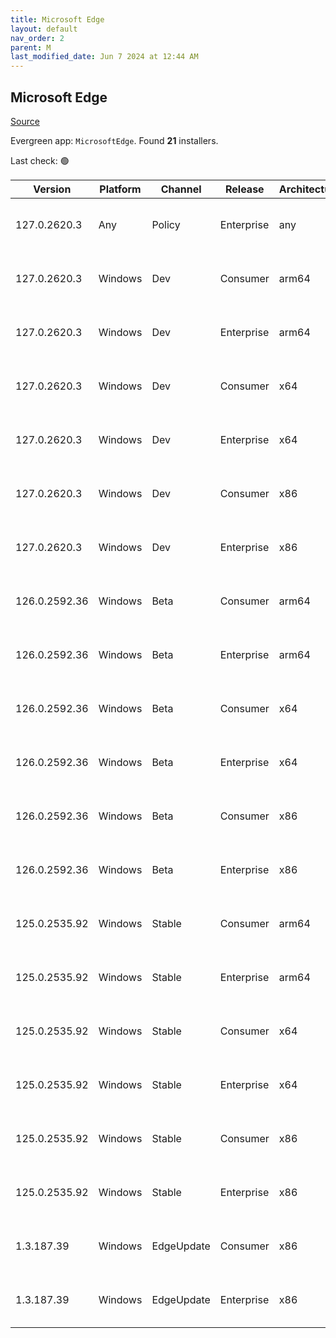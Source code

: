 ```yaml
---
title: Microsoft Edge
layout: default
nav_order: 2
parent: M
last_modified_date: Jun 7 2024 at 12:44 AM
---
```


## Microsoft Edge

[Source](https://www.microsoft.com/edge)

Evergreen app: `MicrosoftEdge`. Found **21** installers.

Last check: 🟢

| Version       | Platform | Channel    | Release    | Architecture | Hash                                                             | URI                                                                                                                                                                                                                                                                                                                      |
| ------------- | -------- | ---------- | ---------- | ------------ | ---------------------------------------------------------------- | ------------------------------------------------------------------------------------------------------------------------------------------------------------------------------------------------------------------------------------------------------------------------------------------------------------------------ |
| 127.0.2620.3  | Any      | Policy     | Enterprise | any          | AF74224018C807B32790F0284D9B10E93E1CD632BF1CD3FD4CF70A722B8305AF | [https://msedge.sf.dl.delivery.mp.microsoft.com/filestreamingservice/files/9edcb99c-893e-4131-afbd-2cc57732784f/MicrosoftEdgePolicyTemplates.cab](https://msedge.sf.dl.delivery.mp.microsoft.com/filestreamingservice/files/9edcb99c-893e-4131-afbd-2cc57732784f/MicrosoftEdgePolicyTemplates.cab)                       |
| 127.0.2620.3  | Windows  | Dev        | Consumer   | arm64        | 44EC66EB2C332830E5922E6B2DF7CAC96474C61EA68A55E1ED7B61DB821A5707 | [https://msedge.sf.dl.delivery.mp.microsoft.com/filestreamingservice/files/5cc301bb-45a7-4600-8b50-63abc03440a6/MicrosoftEdgeDevEnterpriseARM64.msi](https://msedge.sf.dl.delivery.mp.microsoft.com/filestreamingservice/files/5cc301bb-45a7-4600-8b50-63abc03440a6/MicrosoftEdgeDevEnterpriseARM64.msi)                 |
| 127.0.2620.3  | Windows  | Dev        | Enterprise | arm64        | 44EC66EB2C332830E5922E6B2DF7CAC96474C61EA68A55E1ED7B61DB821A5707 | [https://msedge.sf.dl.delivery.mp.microsoft.com/filestreamingservice/files/5cc301bb-45a7-4600-8b50-63abc03440a6/MicrosoftEdgeDevEnterpriseARM64.msi](https://msedge.sf.dl.delivery.mp.microsoft.com/filestreamingservice/files/5cc301bb-45a7-4600-8b50-63abc03440a6/MicrosoftEdgeDevEnterpriseARM64.msi)                 |
| 127.0.2620.3  | Windows  | Dev        | Consumer   | x64          | C941202D33CFA65C19B62DB266982424D138F09DDD3DFCE707F0D5357C95D739 | [https://msedge.sf.dl.delivery.mp.microsoft.com/filestreamingservice/files/3c09fc90-09a1-4c4c-950a-e0e0951c3cc9/MicrosoftEdgeDevEnterpriseX64.msi](https://msedge.sf.dl.delivery.mp.microsoft.com/filestreamingservice/files/3c09fc90-09a1-4c4c-950a-e0e0951c3cc9/MicrosoftEdgeDevEnterpriseX64.msi)                     |
| 127.0.2620.3  | Windows  | Dev        | Enterprise | x64          | C941202D33CFA65C19B62DB266982424D138F09DDD3DFCE707F0D5357C95D739 | [https://msedge.sf.dl.delivery.mp.microsoft.com/filestreamingservice/files/3c09fc90-09a1-4c4c-950a-e0e0951c3cc9/MicrosoftEdgeDevEnterpriseX64.msi](https://msedge.sf.dl.delivery.mp.microsoft.com/filestreamingservice/files/3c09fc90-09a1-4c4c-950a-e0e0951c3cc9/MicrosoftEdgeDevEnterpriseX64.msi)                     |
| 127.0.2620.3  | Windows  | Dev        | Consumer   | x86          | D8F2B0DB2408E7F55F44CB7A016174B37C9E8DB67DEAC364146C5F56F76FE3A9 | [https://msedge.sf.dl.delivery.mp.microsoft.com/filestreamingservice/files/39399c52-ccd9-4549-a15c-97ea029f7c35/MicrosoftEdgeDevEnterpriseX86.msi](https://msedge.sf.dl.delivery.mp.microsoft.com/filestreamingservice/files/39399c52-ccd9-4549-a15c-97ea029f7c35/MicrosoftEdgeDevEnterpriseX86.msi)                     |
| 127.0.2620.3  | Windows  | Dev        | Enterprise | x86          | D8F2B0DB2408E7F55F44CB7A016174B37C9E8DB67DEAC364146C5F56F76FE3A9 | [https://msedge.sf.dl.delivery.mp.microsoft.com/filestreamingservice/files/39399c52-ccd9-4549-a15c-97ea029f7c35/MicrosoftEdgeDevEnterpriseX86.msi](https://msedge.sf.dl.delivery.mp.microsoft.com/filestreamingservice/files/39399c52-ccd9-4549-a15c-97ea029f7c35/MicrosoftEdgeDevEnterpriseX86.msi)                     |
| 126.0.2592.36 | Windows  | Beta       | Consumer   | arm64        | 82678010A952774A81060F7F76EE0948647EC912B1B425518DD0FD723B04D78B | [https://msedge.sf.dl.delivery.mp.microsoft.com/filestreamingservice/files/5afa0e56-ac67-4b95-8c88-67e676af46f1/MicrosoftEdgeBetaEnterpriseARM64.msi](https://msedge.sf.dl.delivery.mp.microsoft.com/filestreamingservice/files/5afa0e56-ac67-4b95-8c88-67e676af46f1/MicrosoftEdgeBetaEnterpriseARM64.msi)               |
| 126.0.2592.36 | Windows  | Beta       | Enterprise | arm64        | 82678010A952774A81060F7F76EE0948647EC912B1B425518DD0FD723B04D78B | [https://msedge.sf.dl.delivery.mp.microsoft.com/filestreamingservice/files/5afa0e56-ac67-4b95-8c88-67e676af46f1/MicrosoftEdgeBetaEnterpriseARM64.msi](https://msedge.sf.dl.delivery.mp.microsoft.com/filestreamingservice/files/5afa0e56-ac67-4b95-8c88-67e676af46f1/MicrosoftEdgeBetaEnterpriseARM64.msi)               |
| 126.0.2592.36 | Windows  | Beta       | Consumer   | x64          | FAE29CC60B5141C9EFE413E7CDBF013BEA1419EF5CC82DE846E49FAB783AA5F1 | [https://msedge.sf.dl.delivery.mp.microsoft.com/filestreamingservice/files/b1ef8698-ccc9-4f7e-b39a-e9ca3a360e11/MicrosoftEdgeBetaEnterpriseX64.msi](https://msedge.sf.dl.delivery.mp.microsoft.com/filestreamingservice/files/b1ef8698-ccc9-4f7e-b39a-e9ca3a360e11/MicrosoftEdgeBetaEnterpriseX64.msi)                   |
| 126.0.2592.36 | Windows  | Beta       | Enterprise | x64          | FAE29CC60B5141C9EFE413E7CDBF013BEA1419EF5CC82DE846E49FAB783AA5F1 | [https://msedge.sf.dl.delivery.mp.microsoft.com/filestreamingservice/files/b1ef8698-ccc9-4f7e-b39a-e9ca3a360e11/MicrosoftEdgeBetaEnterpriseX64.msi](https://msedge.sf.dl.delivery.mp.microsoft.com/filestreamingservice/files/b1ef8698-ccc9-4f7e-b39a-e9ca3a360e11/MicrosoftEdgeBetaEnterpriseX64.msi)                   |
| 126.0.2592.36 | Windows  | Beta       | Consumer   | x86          | DCE87556B6743076DDD57C7253E7DA151B54CCC682B3A402B67D1E8749EA8D04 | [https://msedge.sf.dl.delivery.mp.microsoft.com/filestreamingservice/files/d649f9f9-2b23-4bc4-a672-88588e6abb99/MicrosoftEdgeBetaEnterpriseX86.msi](https://msedge.sf.dl.delivery.mp.microsoft.com/filestreamingservice/files/d649f9f9-2b23-4bc4-a672-88588e6abb99/MicrosoftEdgeBetaEnterpriseX86.msi)                   |
| 126.0.2592.36 | Windows  | Beta       | Enterprise | x86          | DCE87556B6743076DDD57C7253E7DA151B54CCC682B3A402B67D1E8749EA8D04 | [https://msedge.sf.dl.delivery.mp.microsoft.com/filestreamingservice/files/d649f9f9-2b23-4bc4-a672-88588e6abb99/MicrosoftEdgeBetaEnterpriseX86.msi](https://msedge.sf.dl.delivery.mp.microsoft.com/filestreamingservice/files/d649f9f9-2b23-4bc4-a672-88588e6abb99/MicrosoftEdgeBetaEnterpriseX86.msi)                   |
| 125.0.2535.92 | Windows  | Stable     | Consumer   | arm64        | 93EF8E8A060268B0F67BC3D67CA0813AB3A080E641B8259AF8F77AC8EF79D53B | [https://msedge.sf.dl.delivery.mp.microsoft.com/filestreamingservice/files/085ec580-a5ae-41f0-8511-53bbdc150736/MicrosoftEdgeEnterpriseARM64.msi](https://msedge.sf.dl.delivery.mp.microsoft.com/filestreamingservice/files/085ec580-a5ae-41f0-8511-53bbdc150736/MicrosoftEdgeEnterpriseARM64.msi)                       |
| 125.0.2535.92 | Windows  | Stable     | Enterprise | arm64        | 93EF8E8A060268B0F67BC3D67CA0813AB3A080E641B8259AF8F77AC8EF79D53B | [https://msedge.sf.dl.delivery.mp.microsoft.com/filestreamingservice/files/085ec580-a5ae-41f0-8511-53bbdc150736/MicrosoftEdgeEnterpriseARM64.msi](https://msedge.sf.dl.delivery.mp.microsoft.com/filestreamingservice/files/085ec580-a5ae-41f0-8511-53bbdc150736/MicrosoftEdgeEnterpriseARM64.msi)                       |
| 125.0.2535.92 | Windows  | Stable     | Consumer   | x64          | 66149576D890BC4DB0EBE928F9389C0F81ED59942D5BB1142689650BA7E3FB42 | [https://msedge.sf.dl.delivery.mp.microsoft.com/filestreamingservice/files/5959909f-b83f-4fcb-acda-8bf69ba05d32/MicrosoftEdgeEnterpriseX64.msi](https://msedge.sf.dl.delivery.mp.microsoft.com/filestreamingservice/files/5959909f-b83f-4fcb-acda-8bf69ba05d32/MicrosoftEdgeEnterpriseX64.msi)                           |
| 125.0.2535.92 | Windows  | Stable     | Enterprise | x64          | 66149576D890BC4DB0EBE928F9389C0F81ED59942D5BB1142689650BA7E3FB42 | [https://msedge.sf.dl.delivery.mp.microsoft.com/filestreamingservice/files/5959909f-b83f-4fcb-acda-8bf69ba05d32/MicrosoftEdgeEnterpriseX64.msi](https://msedge.sf.dl.delivery.mp.microsoft.com/filestreamingservice/files/5959909f-b83f-4fcb-acda-8bf69ba05d32/MicrosoftEdgeEnterpriseX64.msi)                           |
| 125.0.2535.92 | Windows  | Stable     | Consumer   | x86          | 1837976784DF2F0778E37920E25F1439A69E90B8A3F29990E4FE4B0D13D76B78 | [https://msedge.sf.dl.delivery.mp.microsoft.com/filestreamingservice/files/69b0e5cd-c13c-428b-85b2-c2852509e7b1/MicrosoftEdgeEnterpriseX86.msi](https://msedge.sf.dl.delivery.mp.microsoft.com/filestreamingservice/files/69b0e5cd-c13c-428b-85b2-c2852509e7b1/MicrosoftEdgeEnterpriseX86.msi)                           |
| 125.0.2535.92 | Windows  | Stable     | Enterprise | x86          | 1837976784DF2F0778E37920E25F1439A69E90B8A3F29990E4FE4B0D13D76B78 | [https://msedge.sf.dl.delivery.mp.microsoft.com/filestreamingservice/files/69b0e5cd-c13c-428b-85b2-c2852509e7b1/MicrosoftEdgeEnterpriseX86.msi](https://msedge.sf.dl.delivery.mp.microsoft.com/filestreamingservice/files/69b0e5cd-c13c-428b-85b2-c2852509e7b1/MicrosoftEdgeEnterpriseX86.msi)                           |
| 1.3.187.39    | Windows  | EdgeUpdate | Consumer   | x86          | FA7D8A8CAE60AB620D2AA887DE62039D2647E4F5C1C649D75F0F52E14EC11A99 | [https://msedge.sf.dl.delivery.mp.microsoft.com/filestreamingservice/files/6584d9c3-0d84-456c-99cd-fbfc9215c943/MicrosoftEdgeUpdateSetup_X86_1.3.187.39.exe](https://msedge.sf.dl.delivery.mp.microsoft.com/filestreamingservice/files/6584d9c3-0d84-456c-99cd-fbfc9215c943/MicrosoftEdgeUpdateSetup_X86_1.3.187.39.exe) |
| 1.3.187.39    | Windows  | EdgeUpdate | Enterprise | x86          | FA7D8A8CAE60AB620D2AA887DE62039D2647E4F5C1C649D75F0F52E14EC11A99 | [https://msedge.sf.dl.delivery.mp.microsoft.com/filestreamingservice/files/6584d9c3-0d84-456c-99cd-fbfc9215c943/MicrosoftEdgeUpdateSetup_X86_1.3.187.39.exe](https://msedge.sf.dl.delivery.mp.microsoft.com/filestreamingservice/files/6584d9c3-0d84-456c-99cd-fbfc9215c943/MicrosoftEdgeUpdateSetup_X86_1.3.187.39.exe) |
